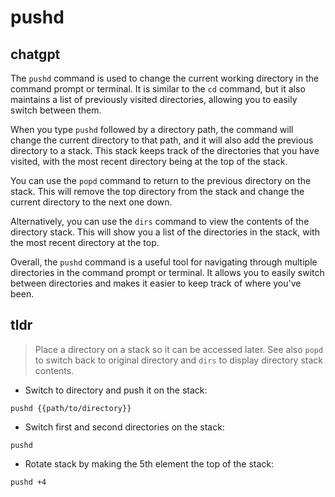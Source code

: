 # pushd 
## chatgpt 
The `pushd` command is used to change the current working directory in the command prompt or terminal. It is similar to the `cd` command, but it also maintains a list of previously visited directories, allowing you to easily switch between them.

When you type `pushd` followed by a directory path, the command will change the current directory to that path, and it will also add the previous directory to a stack. This stack keeps track of the directories that you have visited, with the most recent directory being at the top of the stack.

You can use the `popd` command to return to the previous directory on the stack. This will remove the top directory from the stack and change the current directory to the next one down.

Alternatively, you can use the `dirs` command to view the contents of the directory stack. This will show you a list of the directories in the stack, with the most recent directory at the top.

Overall, the `pushd` command is a useful tool for navigating through multiple directories in the command prompt or terminal. It allows you to easily switch between directories and makes it easier to keep track of where you've been. 

## tldr 
 
> Place a directory on a stack so it can be accessed later.
> See also `popd` to switch back to original directory and `dirs` to display directory stack contents.

- Switch to directory and push it on the stack:

`pushd {{path/to/directory}}`

- Switch first and second directories on the stack:

`pushd`

- Rotate stack by making the 5th element the top of the stack:

`pushd +4`
